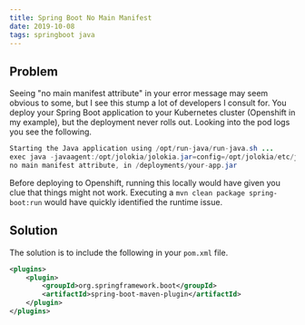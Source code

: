 ```yaml
---
title: Spring Boot No Main Manifest
date: 2019-10-08
tags: springboot java
---
```



## Problem

Seeing "no main manifest attribute" in your error message may seem obvious to some, but I see this stump a lot of developers I consult for.  You deploy your Spring Boot application to your Kubernetes cluster (Openshift in my example), but the deployment never rolls out.  Looking into the pod logs you see the following.

```java
Starting the Java application using /opt/run-java/run-java.sh ...
exec java -javaagent:/opt/jolokia/jolokia.jar=config=/opt/jolokia/etc/jolokia.properties -XX:+UnlockExperimentalVMOptions -XX:+UseCGroupMemoryLimitForHeap -XX:+UseParallelOldGC -XX:MinHeapFreeRatio=10 -XX:MaxHeapFreeRatio=20 -XX:GCTimeRatio=4 -XX:AdaptiveSizePolicyWeight=90 -XX:MaxMetaspaceSize=100m -XX:+ExitOnOutOfMemoryError -cp . -jar /deployments/your-app.jar
no main manifest attribute, in /deployments/your-app.jar
```

Before deploying to Openshift, running this locally would have given you clue that things might not work.  Executing a `mvn clean package spring-boot:run` would have quickly identified the runtime issue.

## Solution

The solution is to include the following in your `pom.xml` file.

```xml
<plugins>
    <plugin>
        <groupId>org.springframework.boot</groupId>
        <artifactId>spring-boot-maven-plugin</artifactId>
    </plugin>
</plugins>
```
